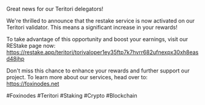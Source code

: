 Great news for our Teritori delegators!

We're thrilled to announce that the restake service is now activated on our Teritori validator. This means a significant increase in your rewards!

To take advantage of this opportunity and boost your earnings, visit our REStake page now: https://restake.app/teritori/torivaloper1ey35ftp7k7hvrr682ufnexpx30xh8easd48jhp

Don't miss this chance to enhance your rewards and further support our project. To learn more about our services, head over to: https://foxinodes.net

#Foxinodes #Teritori #Staking #Crypto #Blockchain
